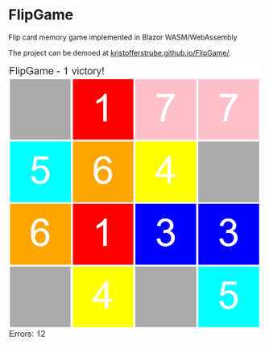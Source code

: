 # FlipGame
Flip card memory game implemented in Blazor WASM/WebAssembly

The project can be demoed at [kristofferstrube.github.io/FlipGame/](https://kristofferstrube.github.io/FlipGame).

![Screenshot of 1 victory. Close to 2](./docs/screenshot_1_victory.PNG?raw=true)